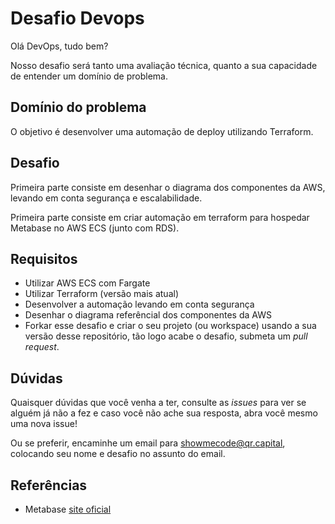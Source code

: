 # Desafio Devops

Olá DevOps, tudo bem?

Nosso desafio será tanto uma avaliação técnica, quanto a sua capacidade de entender um domínio de problema.

## Domínio do problema

O objetivo é desenvolver uma automação de deploy utilizando Terraform. 

## Desafio

Primeira parte consiste em desenhar o diagrama dos componentes da AWS, levando em conta segurança e escalabilidade.

Primeira parte consiste em criar automação em terraform para hospedar Metabase no AWS ECS (junto com RDS).


## Requisitos

- Utilizar AWS ECS com Fargate
- Utilizar Terraform (versão mais atual)
- Desenvolver a automação levando em conta segurança
- Desenhar o diagrama referêncial dos componentes da AWS
- Forkar esse desafio e criar o seu projeto (ou workspace) usando a sua versão desse repositório, tão logo acabe o desafio, submeta um _pull request_. 

## Dúvidas

Quaisquer dúvidas que você venha a ter, consulte as _issues_ para ver se alguém já não a fez e caso você não ache sua resposta, abra você mesmo uma nova issue!

Ou se preferir, encaminhe um email para <showmecode@qr.capital>, colocando seu nome e desafio no assunto do email.

## Referências

- Metabase [site oficial](https://www.metabase.com/) 